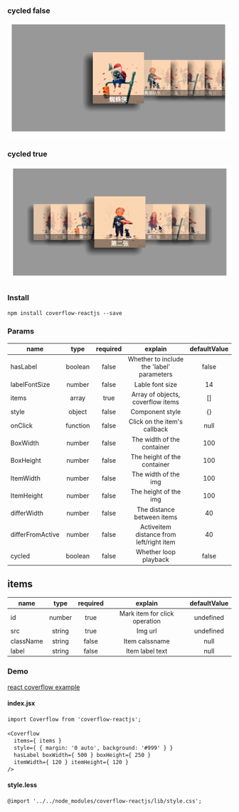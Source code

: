 ### cycled false

<img src="coverflow.gif" />

### cycled true

<img src="coverflow_loop.gif">

### Install

```
npm install coverflow-reactjs --save
```

### Params

| name      | type     | required | explain | defaultValue     |
| ---------- | :-----------: | :-----------: | :-----------: | :-----------: |
| hasLabel     | boolean | false | Whether to include the 'label' parameters   | false    |
| labelFontSize     | number | false  | Lable font size    | 14    |
| items     | array | true  | Array of objects, coverflow items   | []    |
| style     | object | false  | Component style   | {}    |
| onClick     | function | false  | Click on the item's callback   | null    |
| BoxWidth     | number | false  | The width of the container   | 100    |
| BoxHeight     | number | false  | The height of the container   | 100    |
| ItemWidth     | number | false  | The width of the img   | 100    |
| ItemHeight     | number | false  | The height of the img   | 100    |
| differWidth     | number | false  | The distance between items   | 40    |
| differFromActive     | number | false  | Activeitem distance from left/right item   | 40    |
| cycled     | boolean | false  | Whether loop playback   | false    |

## items

 name      | type     | required | explain | defaultValue     
 ---------- | :-----------: | :-----------: | :-----------: | :-----------:
 id     | number | true | Mark item for click operation   | undefined    
 src     | string | true  | Img url    | undefined    
 className     | string | false  | Item calssname   | null    
 label     | string | false  | Item label text  | null    

### Demo

<p><a href="https://wxlkaylee.github.io/coverflow-reactjs/">react coverflow example</a></p>

#### index.jsx

```
import Coverflow from 'coverflow-reactjs';

<Coverflow
  items={ items }
  style={ { margin: '0 auto', background: '#999' } }
  hasLabel boxWidth={ 500 } boxHeight={ 250 }
  itemWidth={ 120 } itemHeight={ 120 }
/>
```

#### style.less

```
@import '../../node_modules/coverflow-reactjs/lib/style.css';
```
